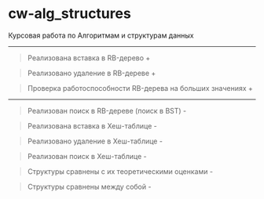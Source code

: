 # cw-alg_structures
Курсовая работа по Алгоритмам и структурам данных
___
> Реализована вставка в RB-дерево +

> Реализовано удаление в RB-дереве +

> Проверка работоспособности RB-дерева на больших значениях +
___
> Реализован поиск в RB-дереве (поиск в BST) -

> Реализована вставка в Хеш-таблице -

> Реализовано удаление в Хеш-таблице -

> Реализован поиск в Хеш-таблице -

> Структуры сравнены с их теоретическими оценками -

> Структуры сравнены между собой -
